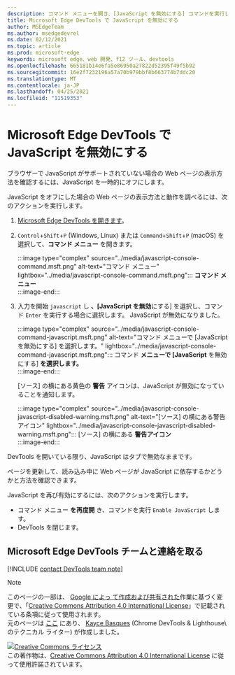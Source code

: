 ```yaml
---
description: コマンド メニューを開き、[JavaScript を無効にする] コマンドを実行します。
title: Microsoft Edge DevTools で JavaScript を無効にする
author: MSEdgeTeam
ms.author: msedgedevrel
ms.date: 02/12/2021
ms.topic: article
ms.prod: microsoft-edge
keywords: microsoft edge、web 開発、f12 ツール、devtools
ms.openlocfilehash: 665181b14e6fa5e86950a27822d52395f49f5b92
ms.sourcegitcommit: 16e2f7232196a57a70b979bbf8b663774b7ddc20
ms.translationtype: MT
ms.contentlocale: ja-JP
ms.lasthandoff: 04/25/2021
ms.locfileid: "11519353"
---
```

<!-- Copyright Kayce Basques 

   Licensed under the Apache License, Version 2.0 (the "License");
   you may not use this file except in compliance with the License.
   You may obtain a copy of the License at

       https://www.apache.org/licenses/LICENSE-2.0

   Unless required by applicable law or agreed to in writing, software
   distributed under the License is distributed on an "AS IS" BASIS,
   WITHOUT WARRANTIES OR CONDITIONS OF ANY KIND, either express or implied.
   See the License for the specific language governing permissions and
   limitations under the License.  -->

# <a name="disable-javascript-with-microsoft-edge-devtools"></a>Microsoft Edge DevTools で JavaScript を無効にする  

ブラウザーで JavaScript がサポートされていない場合の Web ページの表示方法を確認するには、JavaScript を一時的にオフにします。

JavaScript をオフにした場合の Web ページの表示方法と動作を調べるには、次のアクションを実行します。  

1.  [Microsoft Edge DevTools を開きます][DevToolsOpen]。  
1.  `Control`+`Shift`+`P` \(Windows, Linux\) または `Command`+`Shift`+`P` \(macOS\) を選択して、**コマンド メニュー** を開きます。  
    
    :::image type="complex" source="../media/javascript-console-command.msft.png" alt-text="コマンド メニュー" lightbox="../media/javascript-console-command.msft.png":::
       **コマンド メニュー**  
    :::image-end:::  
    
1.  入力を開始 `javascript` し **、[JavaScript を無効**にする] を選択し、コマンド `Enter` を実行する場合に選択します。  JavaScript が無効になりました。  
    
    :::image type="complex" source="../media/javascript-console-command-javascript.msft.png" alt-text="コマンド メニューで [JavaScript を無効にする] を選択します。" lightbox="../media/javascript-console-command-javascript.msft.png":::
       コマンド **メニューで [JavaScript** を無効にする] **を選択します。**  
    :::image-end:::  
    
    [ソース] の横にある黄色の **警告** アイコンは、JavaScript が無効になっていることを通知します。  
    
    :::image type="complex" source="../media/javascript-console-javascript-disabled-warning.msft.png" alt-text="[ソース] の横にある警告アイコン" lightbox="../media/javascript-console-javascript-disabled-warning.msft.png":::
       [ソース] の横にある **警告アイコン**  
    :::image-end:::  
    
DevTools を開いている限り、JavaScript はタブで無効なままです。  

ページを更新して、読み込み中に Web ページが JavaScript に依存するかどうかと方法を確認できます。  

JavaScript を再び有効にするには、次のアクションを実行します。  

*   コマンド メニュー **を再度開** き、コマンドを実行 `Enable JavaScript` します。  
*   DevTools を閉じます。  

## <a name="getting-in-touch-with-the-microsoft-edge-devtools-team"></a>Microsoft Edge DevTools チームと連絡を取る  

[!INCLUDE [contact DevTools team note](../includes/contact-devtools-team-note.md)]  

<!-- links -->  

[DevToolsOpen]: ../open/index.md "Microsoft Edge DevTools を開く | Microsoft Docs"  

> [!NOTE]
> このページの一部は、 [Google によっ て作成および共有された][GoogleSitePolicies]作業に基づく変更で、「[Creative Commons Attribution 4.0 International License][CCA4IL]」で記載されている条項に従って使用されます。  
> 元のページは [ここ](https://developers.google.com/web/tools/chrome-devtools/javascript/disable) にあり、 [Kayce Basques][KayceBasques] \(Chrome DevTools \& Lighthouse\ のテクニカル ライター) が作成しました。  

[![Creative Commons ライセンス][CCby4Image]][CCA4IL]  
この著作物は、[Creative Commons Attribution 4.0 International License][CCA4IL] に従って使用許諾されています。  

[CCA4IL]: https://creativecommons.org/licenses/by/4.0  
[CCby4Image]: https://i.creativecommons.org/l/by/4.0/88x31.png  
[GoogleSitePolicies]: https://developers.google.com/terms/site-policies  
[KayceBasques]: https://developers.google.com/web/resources/contributors/kaycebasques  
